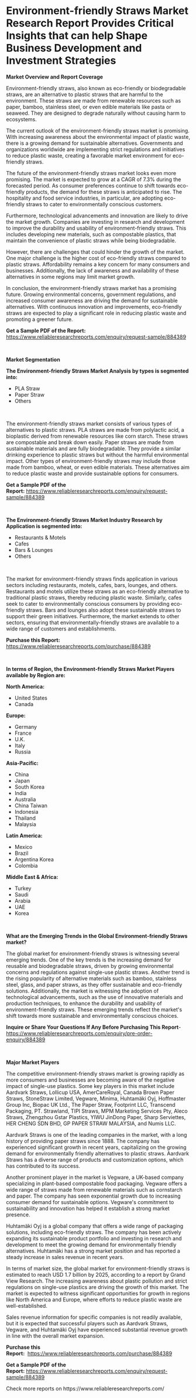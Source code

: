<p><h1>Environment-friendly Straws Market Research Report Provides Critical Insights that can help Shape Business Development and Investment Strategies</h1></p><p><strong>Market Overview and Report Coverage</strong></p>
<p><p>Environment-friendly straws, also known as eco-friendly or biodegradable straws, are an alternative to plastic straws that are harmful to the environment. These straws are made from renewable resources such as paper, bamboo, stainless steel, or even edible materials like pasta or seaweed. They are designed to degrade naturally without causing harm to ecosystems.</p><p>The current outlook of the environment-friendly straws market is promising. With increasing awareness about the environmental impact of plastic waste, there is a growing demand for sustainable alternatives. Governments and organizations worldwide are implementing strict regulations and initiatives to reduce plastic waste, creating a favorable market environment for eco-friendly straws.</p><p>The future of the environment-friendly straws market looks even more promising. The market is expected to grow at a CAGR of 7.3% during the forecasted period. As consumer preferences continue to shift towards eco-friendly products, the demand for these straws is anticipated to rise. The hospitality and food service industries, in particular, are adopting eco-friendly straws to cater to environmentally conscious customers.</p><p>Furthermore, technological advancements and innovation are likely to drive the market growth. Companies are investing in research and development to improve the durability and usability of environment-friendly straws. This includes developing new materials, such as compostable plastics, that maintain the convenience of plastic straws while being biodegradable.</p><p>However, there are challenges that could hinder the growth of the market. One major challenge is the higher cost of eco-friendly straws compared to plastic straws. Affordability remains a key concern for many consumers and businesses. Additionally, the lack of awareness and availability of these alternatives in some regions may limit market growth.</p><p>In conclusion, the environment-friendly straws market has a promising future. Growing environmental concerns, government regulations, and increased consumer awareness are driving the demand for sustainable alternatives. With continuous innovation and improvements, eco-friendly straws are expected to play a significant role in reducing plastic waste and promoting a greener future.</p></p>
<p><strong>Get a Sample PDF of the Report:</strong> <a href="https://www.reliableresearchreports.com/enquiry/request-sample/884389">https://www.reliableresearchreports.com/enquiry/request-sample/884389</a></p>
<p>&nbsp;</p>
<p><strong>Market Segmentation</strong></p>
<p><strong>The Environment-friendly Straws Market Analysis by types is segmented into:</strong></p>
<p><ul><li>PLA Straw</li><li>Paper Straw</li><li>Others</li></ul></p>
<p>&nbsp;</p>
<p><p>The environment-friendly straws market consists of various types of alternatives to plastic straws. PLA straws are made from polylactic acid, a bioplastic derived from renewable resources like corn starch. These straws are compostable and break down easily. Paper straws are made from sustainable materials and are fully biodegradable. They provide a similar drinking experience to plastic straws but without the harmful environmental impact. Other types of environment-friendly straws may include those made from bamboo, wheat, or even edible materials. These alternatives aim to reduce plastic waste and provide sustainable options for consumers.</p></p>
<p><strong>Get a Sample PDF of the Report:</strong>&nbsp;<a href="https://www.reliableresearchreports.com/enquiry/request-sample/884389">https://www.reliableresearchreports.com/enquiry/request-sample/884389</a></p>
<p>&nbsp;</p>
<p><strong>The Environment-friendly Straws Market Industry Research by Application is segmented into:</strong></p>
<p><ul><li>Restaurants & Motels</li><li>Cafes</li><li>Bars & Lounges</li><li>Others</li></ul></p>
<p>&nbsp;</p>
<p><p>The market for environment-friendly straws finds application in various sectors including restaurants, motels, cafes, bars, lounges, and others. Restaurants and motels utilize these straws as an eco-friendly alternative to traditional plastic straws, thereby reducing plastic waste. Similarly, cafes seek to cater to environmentally conscious consumers by providing eco-friendly straws. Bars and lounges also adopt these sustainable straws to support their green initiatives. Furthermore, the market extends to other sectors, ensuring that environmentally-friendly straws are available to a wide range of customers and establishments.</p></p>
<p><strong>Purchase this Report:</strong>&nbsp; <a href="https://www.reliableresearchreports.com/purchase/884389">https://www.reliableresearchreports.com/purchase/884389</a></p>
<p>&nbsp;</p>
<p><strong>In terms of Region, the Environment-friendly Straws Market Players available by Region are:</strong></p>
<p>
    <p> <strong> North America: </strong>
        <ul>
            <li>United States</li>
            <li>Canada</li>
        </ul>
        </p> 
    <p> <strong> Europe: </strong>
        <ul>
            <li>Germany</li>
            <li>France</li>
            <li>U.K.</li>
            <li>Italy</li>
            <li>Russia</li>
        </ul>
        </p> 
    <p> <strong> Asia-Pacific: </strong>
        <ul>
            <li>China</li>
            <li>Japan</li>
            <li>South Korea</li>
            <li>India</li>
            <li>Australia</li>
            <li>China Taiwan</li>
            <li>Indonesia</li>
            <li>Thailand</li>
            <li>Malaysia</li>
        </ul>
        </p> 
    <p> <strong> Latin America: </strong>
        <ul>
            <li>Mexico</li>
            <li>Brazil</li>
            <li>Argentina Korea</li>
            <li>Colombia</li>
        </ul>
        </p> 
    <p> <strong> Middle East & Africa: </strong>
        <ul>
            <li>Turkey</li>
            <li>Saudi</li>
            <li>Arabia</li>
            <li>UAE</li>
            <li>Korea</li>
        </ul>
    </p>
    </p>
<p>&nbsp;</p>
<p><strong>What are the Emerging Trends in the Global Environment-friendly Straws market?</strong></p>
<p><p>The global market for environment-friendly straws is witnessing several emerging trends. One of the key trends is the increasing demand for reusable and biodegradable straws, driven by growing environmental concerns and regulations against single-use plastic straws. Another trend is the rising popularity of alternative materials such as bamboo, stainless steel, glass, and paper straws, as they offer sustainable and eco-friendly solutions. Additionally, the market is witnessing the adoption of technological advancements, such as the use of innovative materials and production techniques, to enhance the durability and usability of environment-friendly straws. These emerging trends reflect the market's shift towards more sustainable and environmentally conscious choices.</p></p>
<p><strong>Inquire or Share Your Questions If Any Before Purchasing This Report</strong>- <a href="https://www.reliableresearchreports.com/enquiry/pre-order-enquiry/884389">https://www.reliableresearchreports.com/enquiry/pre-order-enquiry/884389</a></p>
<p>&nbsp;</p>
<p><strong>Major Market Players</strong></p>
<p><p>The competitive environment-friendly straws market is growing rapidly as more consumers and businesses are becoming aware of the negative impact of single-use plastics. Some key players in this market include Aardvark Straws, Lollicup USA, AmerCareRoyal, Canada Brown Paper Straws, StoneStraw Limited, Vegware, Minima, Huhtamäki Oyj, Hoffmaster Group Inc, Biopac UK Ltd., The Paper Straw, Footprint LLC, Transcend Packaging, PT. Strawland, TIPI Straws, MPM Marketing Services Pty, Aleco Straws, Zhengzhou Gstar Plastics, YIWU JinDong Paper, Sharp Serviettes, HER CHENG SDN BHD, GP PAPER STRAW MALAYSIA, and Numis LLC.</p><p>Aardvark Straws is one of the leading companies in the market, with a long history of providing paper straws since 1888. The company has experienced significant growth in recent years, capitalizing on the growing demand for environmentally friendly alternatives to plastic straws. Aardvark Straws has a diverse range of products and customization options, which has contributed to its success.</p><p>Another prominent player in the market is Vegware, a UK-based company specializing in plant-based compostable food packaging. Vegware offers a wide range of straws made from renewable materials such as cornstarch and paper. The company has seen exponential growth due to increasing consumer demand for sustainable options. Vegware's commitment to sustainability and innovation has helped it establish a strong market presence.</p><p>Huhtamäki Oyj is a global company that offers a wide range of packaging solutions, including eco-friendly straws. The company has been actively expanding its sustainable product portfolio and investing in research and development to meet the growing demand for environmentally friendly alternatives. Huhtamäki has a strong market position and has reported a steady increase in sales revenue in recent years.</p><p>In terms of market size, the global market for environment-friendly straws is estimated to reach USD 1.7 billion by 2025, according to a report by Grand View Research. The increasing awareness about plastic pollution and strict regulations on single-use plastics are driving the growth of this market. The market is expected to witness significant opportunities for growth in regions like North America and Europe, where efforts to reduce plastic waste are well-established.</p><p>Sales revenue information for specific companies is not readily available, but it is expected that successful players such as Aardvark Straws, Vegware, and Huhtamäki Oyj have experienced substantial revenue growth in line with the overall market expansion.</p></p>
<p><strong>Purchase this Report:</strong>&nbsp;&nbsp;<a href="https://www.reliableresearchreports.com/purchase/884389">https://www.reliableresearchreports.com/purchase/884389</a></p>
<p></p>
<p><strong>Get a Sample PDF of the Report:</strong>&nbsp;<a href="https://www.reliableresearchreports.com/enquiry/request-sample/884389">https://www.reliableresearchreports.com/enquiry/request-sample/884389</a></p>
<p>Check more reports on https://www.reliableresearchreports.com/</p>